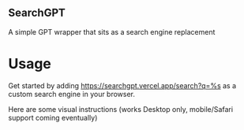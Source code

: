 ## SearchGPT

A simple GPT wrapper that sits as a search engine replacement

# Usage

Get started by adding https://searchgpt.vercel.app/search?q=%s as a custom search engine in your browser.

Here are some visual instructions (works Desktop only, mobile/Safari support coming eventually)
